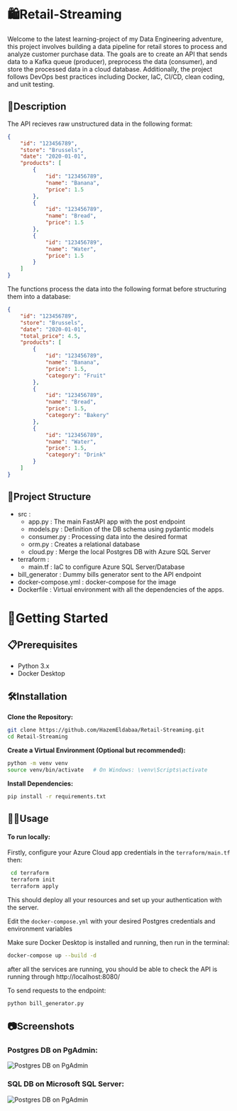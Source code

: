 # 🛍️Retail-Streaming

Welcome to the latest learning-project of my Data Engineering adventure, this project involves building a data pipeline for retail stores to process and analyze customer purchase data. The goals are to create an API that sends data to a Kafka queue (producer), preprocess the data (consumer), and store the processed data in a cloud database. Additionally, the project follows DevOps best practices including Docker, IaC, CI/CD, clean coding, and unit testing.

## 🛒Description

The API recieves raw unstructured data in the following format:
```JSON
{
    "id": "123456789",
    "store": "Brussels",
    "date": "2020-01-01",
    "products": [
        {
            "id": "123456789",
            "name": "Banana",
            "price": 1.5
        },
        {
            "id": "123456789",
            "name": "Bread",
            "price": 1.5
        },
        {
            "id": "123456789",
            "name": "Water",
            "price": 1.5
        }
    ]
}
```
The functions process the data into the following format before structuring them into a database:
```JSON
{
    "id": "123456789",
    "store": "Brussels",
    "date": "2020-01-01",
    "total_price": 4.5,
    "products": [
        {
            "id": "123456789",
            "name": "Banana",
            "price": 1.5,
            "category": "Fruit"
        },
        {
            "id": "123456789",
            "name": "Bread",
            "price": 1.5,
            "category": "Bakery"
        },
        {
            "id": "123456789",
            "name": "Water",
            "price": 1.5,
            "category": "Drink"
        }
    ]
}
```


##  📁Project Structure
- src :
    - app.py : The main FastAPI app with the post endpoint
    - models.py : Definition of the DB schema using pydantic models
    - consumer.py : Processing data into the desired format
    - orm.py : Creates a relational database
    - cloud.py : Merge the local Postgres DB with Azure SQL Server
- terraform :
    - main.tf : IaC to configure Azure SQL Server/Database
- bill_generator : Dummy bills generator sent to the API endpoint
- docker-compose.yml : docker-compose for the image
- Dockerfile : Virtual environment with all the dependencies of the apps.
# 🏁Getting Started

## 📋Prerequisites
- Python 3.x
- Docker Desktop
## 🛠️Installation

**Clone the Repository:**

```bash
git clone https://github.com/HazemEldabaa/Retail-Streaming.git
cd Retail-Streaming
```
**Create a Virtual Environment (Optional but recommended):**

```bash
python -m venv venv
source venv/bin/activate   # On Windows: \venv\Scripts\activate
```
**Install Dependencies:**

```bash
pip install -r requirements.txt
```
## 👩‍💻Usage
#### To run locally:
Firstly, configure your Azure Cloud app credentials in the ```terraform/main.tf``` then:

```bash
 cd terraform
 terraform init
 terraform apply
 ```
This should deploy all your resources and set up your authentication with the server.

Edit the ``` docker-compose.yml ``` with your desired Postgres credentials and environment variables

Make sure Docker Desktop is installed and running, then run in the terminal:
```bash
docker-compose up --build -d
```
after all the services are running, you should be able to check the API is running through http://localhost:8080/

To send requests to the endpoint:

```bash
python bill_generator.py
```




## 📷Screenshots
### Postgres DB on PgAdmin:
![Postgres DB on PgAdmin](https://i.ibb.co/vjvwyhZ/postgres-db.png)

### SQL DB on Microsoft SQL Server:
![Postgres DB on PgAdmin](https://i.ibb.co/KVbCfDk/azure-database.png)